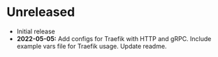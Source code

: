 # Unreleased

- Initial release
- **2022-05-05:** Add configs for Traefik with HTTP and gRPC. Include example vars file for Traefik usage. Update readme.
